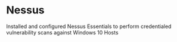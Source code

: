 # Nessus
Installed and configured Nessus Essentials to perform credentialed vulnerability scans against Windows 10 Hosts
